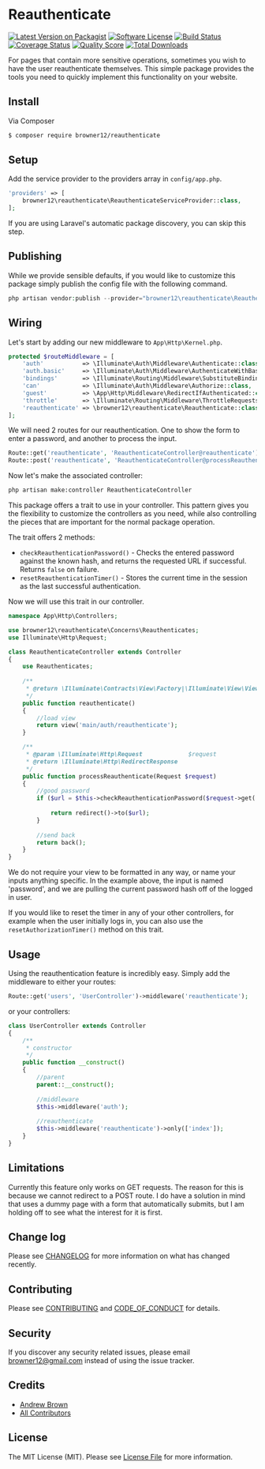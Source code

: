 # Reauthenticate

[![Latest Version on Packagist][ico-version]][link-packagist]
[![Software License][ico-license]](LICENSE.md)
[![Build Status][ico-travis]][link-travis]
[![Coverage Status][ico-scrutinizer]][link-scrutinizer]
[![Quality Score][ico-code-quality]][link-code-quality]
[![Total Downloads][ico-downloads]][link-downloads]

For pages that contain more sensitive operations, sometimes you wish to have the user reauthenticate themselves. This simple package provides the tools you need to quickly implement this functionality on your website.

## Install

Via Composer

``` bash
$ composer require browner12/reauthenticate
```

## Setup

Add the service provider to the providers array in `config/app.php`.

``` php
'providers' => [
    browner12\reauthenticate\ReauthenticateServiceProvider::class,
];
```

If you are using Laravel's automatic package discovery, you can skip this step.

## Publishing

While we provide sensible defaults, if you would like to customize this package simply publish the config file with the following command. 

``` php
php artisan vendor:publish --provider="browner12\reauthenticate\ReauthenticateServiceProvider"
```

## Wiring

Let's start by adding our new middleware to `App\Http\Kernel.php`.

```php
protected $routeMiddleware = [
    'auth'           => \Illuminate\Auth\Middleware\Authenticate::class,
    'auth.basic'     => \Illuminate\Auth\Middleware\AuthenticateWithBasicAuth::class,
    'bindings'       => \Illuminate\Routing\Middleware\SubstituteBindings::class,
    'can'            => \Illuminate\Auth\Middleware\Authorize::class,
    'guest'          => \App\Http\Middleware\RedirectIfAuthenticated::class,
    'throttle'       => \Illuminate\Routing\Middleware\ThrottleRequests::class,
    'reauthenticate' => \browner12\reauthenticate\Reauthenticate::class,
];
```

We will need 2 routes for our reauthentication. One to show the form to enter a password, and another to process the input.

```php
Route::get('reauthenticate', 'ReauthenticateController@reauthenticate')->name('reauthenticate');
Route::post('reauthenticate', 'ReauthenticateController@processReauthenticate')->name('reauthenticate.process');
```

Now let's make the associated controller:

```sh
php artisan make:controller ReauthenticateController
```

This package offers a trait to use in your controller. This pattern gives you the flexibility to customize the controllers as you need, while also controlling the pieces that are important for the normal package operation.

The trait offers 2 methods: 

- `checkReauthenticationPassword()` - Checks the entered password against the known hash, and returns the requested URL if successful. Returns `false` on failure.
- `resetReauthenticationTimer()` - Stores the current time in the session as the last successful authentication. 

Now we will use this trait in our controller.

```php
namespace App\Http\Controllers;

use browner12\reauthenticate\Concerns\Reauthenticates;
use Illuminate\Http\Request;

class ReauthenticateController extends Controller
{
    use Reauthenticates;
    
    /**
     * @return \Illuminate\Contracts\View\Factory|\Illuminate\View\View
     */
    public function reauthenticate()
    {
        //load view
        return view('main/auth/reauthenticate');
    }

    /**
     * @param \Illuminate\Http\Request             $request
     * @return \Illuminate\Http\RedirectResponse
     */
    public function processReauthenticate(Request $request)
    {
        //good password
        if ($url = $this->checkReauthenticationPassword($request->get('password'), $request->user()->password)){
        
            return redirect()->to($url);
        }
        
        //send back
        return back();
    }
}
```

We do not require your view to be formatted in any way, or name your inputs anything specific. In the example above, the input is named 'password', and we are pulling the current password hash off of the logged in user.

If you would like to reset the timer in any of your other controllers, for example when the user initially logs in, you can also use the `resetAuthorizationTimer()` method on this trait.

## Usage

Using the reauthentication feature is incredibly easy. Simply add the middleware to either your routes:

```php
Route::get('users', 'UserController')->middleware('reauthenticate');
```

or your controllers:

```php
class UserController extends Controller
{
    /**
     * constructor
     */
    public function __construct()
    {
        //parent
        parent::__construct();
    
        //middleware
        $this->middleware('auth');
    
        //reauthenticate
        $this->middleware('reauthenticate')->only(['index']);
    }
}
```

## Limitations

Currently this feature only works on GET requests. The reason for this is because we cannot redirect to a POST route. I do have a solution in mind that uses a dummy page with a form that automatically submits, but I am holding off to see what the interest for it is first.

## Change log

Please see [CHANGELOG](CHANGELOG.md) for more information on what has changed recently.

## Contributing

Please see [CONTRIBUTING](CONTRIBUTING.md) and [CODE_OF_CONDUCT](CODE_OF_CONDUCT.md) for details.

## Security

If you discover any security related issues, please email browner12@gmail.com instead of using the issue tracker.

## Credits

- [Andrew Brown][link-author]
- [All Contributors][link-contributors]

## License

The MIT License (MIT). Please see [License File](LICENSE.md) for more information.

[ico-version]: https://img.shields.io/packagist/v/browner12/reauthenticate.svg?style=flat-square
[ico-license]: https://img.shields.io/badge/license-MIT-brightgreen.svg?style=flat-square
[ico-travis]: https://img.shields.io/travis/browner12/reauthenticate/master.svg?style=flat-square
[ico-scrutinizer]: https://img.shields.io/scrutinizer/coverage/g/browner12/reauthenticate.svg?style=flat-square
[ico-code-quality]: https://img.shields.io/scrutinizer/g/browner12/reauthenticate.svg?style=flat-square
[ico-downloads]: https://img.shields.io/packagist/dt/browner12/reauthenticate.svg?style=flat-square

[link-packagist]: https://packagist.org/packages/browner12/reauthenticate
[link-travis]: https://travis-ci.org/browner12/reauthenticate
[link-scrutinizer]: https://scrutinizer-ci.com/g/browner12/reauthenticate/code-structure
[link-code-quality]: https://scrutinizer-ci.com/g/browner12/reauthenticate
[link-downloads]: https://packagist.org/packages/browner12/reauthenticate
[link-author]: https://github.com/browner12
[link-contributors]: ../../contributors
